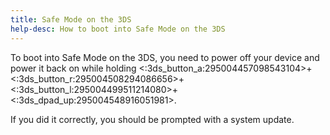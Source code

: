```yaml
---
title: Safe Mode on the 3DS
help-desc: How to boot into Safe Mode on the 3DS
---
```


To boot into Safe Mode on the 3DS, you need to power off your device and power it back on while holding <:3ds_button_a:295004457098543104>+<:3ds_button_r:295004508294086656>+<:3ds_button_l:295004499511214080>+<:3ds_dpad_up:295004548916051981>.

If you did it correctly, you should be prompted with a system update.
